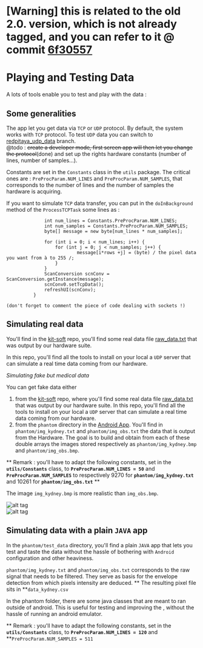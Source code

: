 # \[Warning\] this is related to the old 2.0. version, which is not already tagged, and you can refer to it @ commit [6f30557](https://github.com/echopen/PRJ-medtec_androidapp/commit/6f30557e4331807133075b665c34f0f870a81726) 

# Playing and Testing Data 

A lots of tools enable you to test and play with the data :

## Some generalities

The app let you get data via `TCP` or `UDP` protocol. By default, the system works with `TCP` protocol. To test `UDP` data you can switch to [redpitaya\_udp\_data](https://github.com/echopen/PRJ-medtec_androidapp/tree/redpitaya_udp_data) branch.   
  @todo : ~~create a developer mode, first screen app will then let you change the protocol~~\(done\) and set up the rights hardware constants \(number of lines, number of samples...\).

Constants are set in the `Constants` class in the `utils` package. The critical ones are : `PreProcParam.NUM_LINES` and `PreProcParam.NUM_SAMPLES`, that corresponds to the number of lines and the number of samples the hardware is acquiring.

If you want to simulate `TCP` data transfer, you can put in the `doInBackground` method of the `ProcessTCPTask` some lines as :

```while\(true\){
              int num_lines = Constants.PreProcParam.NUM_LINES;
              int num_samples = Constants.PreProcParam.NUM_SAMPLES;
              byte[] message = new byte[num_lines * num_samples];

              for (int i = 0; i < num_lines; i++) {
                  for (int j = 0; j < num_samples; j++) {
                          message[i*rows +j] = (byte) / the pixel data you want from à to 255 /;
                  }
              }
              ScanConversion scnConv = ScanConversion.getInstance(message);
              scnConv0.setTcpData();
              refreshUI(scnConv);
          }
```

```
(don't forget to comment the piece of code dealing with sockets !)
```

## Simulating real data

You'll find in the [kit-soft](https://github.com/benchoufi/formally_known_as_kit-soft) repo, you'll find some real data file [raw\_data.txt](https://github.com/benchoufi/formally_known_as_kit-soft/blob/master/data/raw_data.txt) that was output by our hardware suite.

In this repo, you'll find all the tools to install on your local a `UDP` server that can simulate a real time data coming from our hardware.

_Simulating fake but medical data_

You can get fake data either

1. from the [kit-soft](https://github.com/benchoufi/formally_known_as_kit-soft) repo, where you'll find some real data file [raw\_data.txt](https://github.com/benchoufi/formally_known_as_kit-soft/blob/master/data/raw_data.txt) that was output by our hardware suite. In this repo, you'll find all the tools to install on your local a `UDP` server that can simulate a real time data coming from our hardware.
2. from the `phantom` directory in the [Android App](https://github.com/echopen/PRJ-medtec_androidapp/). You'll find in `phantom/img_kydney.txt` and `phantom/img_obs.txt` the data that is output from the Hardware. The goal is to build and obtain from each of these double arrays the images stored respectively as `phantom/img_kydney.bmp` and `phantom/img_obs.bmp`.

** Remark : you'll have to adapt the following constants, set in the **`utils/Constants`** class, to  **`PreProcParam.NUM_LINES = 50`** and **`PreProcParam.NUM_SAMPLES`** to respectively 9270 for **`phantom/img_kydney.txt`** and 10261 for **`phantom/img_obs.txt`** **

The image `img_kydney.bmp` is more realistic than `img_obs.bmp`.

![alt tag](http://wiki.echopen.org/images/e/e1/Image_kydney.png)  
  ![alt tag](http://wiki.echopen.org/images/0/0a/Image_obs.png)

## Simulating data with a plain `JAVA` app

In the `phantom/test_data` directory, you'll find a plain `JAVA` app that lets you test and taste the data without the hassle of bothering with `Android` configuration and other heaviness.

`phantom/img_kydney.txt` and `phantom/img_obs.txt` corresponds to the raw signal that needs to be filtered. They serve as basis for the envelope detection from which pixels intensity are deduced. ** The resulting pixel file sits in **`data_kydney.csv`

In the phantom folder, there are some java classes that are meant to ran outside of android. This is useful for testing and improving the , without the hassle of running an android emulator.

** Remark : you'll have to adapt the following constants, set in the **`utils/Constants`** class, to  **`PreProcParam.NUM_LINES = 120`** and **`PreProcParam.NUM_SAMPLES = 511`

